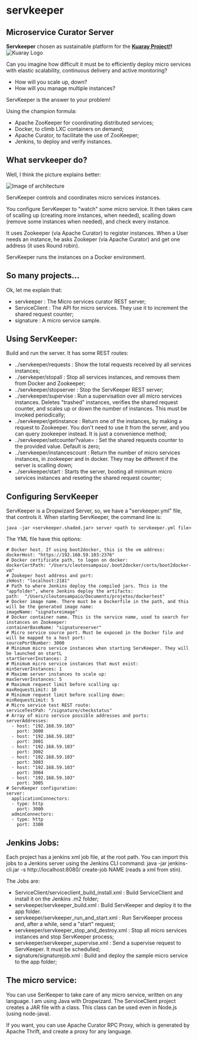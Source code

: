 # servkeeper
## Microservice Curator Server

**Servkeeper** chosen as sustainable platform for the **[Kuaray Project!](http://kuaray.org)!**
![Kuaray Logo](http://1.bp.blogspot.com/-Rf4q4crsbP4/WCZLMZTzs-I/AAAAAAAAHOc/ZYkzKI1safUfT_y0wCgBvf-jMSeyboW-wCK4B/s1600/kuaray.png)

Can you imagine how difficult it must be to efficiently deploy micro services with elastic scalability, continuous delivery and active monitoring?

* How will you scale up, down?
* How will you manage multiple instances?

ServKeeper is the answer to your problem!

Using the champion formula:
- Apache ZooKeeper for coordinating distributed services;
- Docker, to climb LXC containers on demand;
- Apache Curator, to facilitate the use of ZooKeeper;
- Jenkins, to deploy and verify instances.

## What servkeeper do?

Well, I think the picture explains better: 

![Image of architecture](https://lh3.googleusercontent.com/-a7NHCDkkrGk/VYk6V38hNqI/AAAAAAAAGLw/Z6cmKiY0Iow/s800/arquitetura.png)

ServKeeper controls and coordinates micro services instances. 

You configure ServKeeper to "watch" some micro service. It then takes care of scalling up (creating more instances, when needed), scalling down (remove some instances when needed), and check every instance.

It uses Zookeeper (via Apache Curator) to register instances. When a User needs an instance, he asks Zookeper (via Apache Curator) and get one address (it uses Round robin). 

ServKeeper runs the instances on a Docker environment. 

## So many projects... 

Ok, let me explain that: 
- servkeeper : The Micro services curator REST server;
- ServiceClient : The API for micro services. They use it to increment the shared request counter;
- signature : A micro service sample.

## Using ServKeeper:

Build and run the server. It has some REST routes: 
- ../servkeeper/requests : Show the total requests received by all services instances;
- ../servkeper/stopall : Stop all services instances, and removes them from Docker and Zookeeper;
- ../servkeeper/stopserver : Stop the ServKeeper REST server;
- ../servkeeper/supervise : Run a supervisation over all micro services instances. Deletes "trashed" instances, verifies the shared request counter, and scales up or down the number of instances. This must be invoked periodically;
- ../servkeeper/getinstance : Return one of the instances, by making a request to Zookeeper. You don't need to use it from the server, and you can query zookeeper instead. It is just a convenience method;
- ../servkeeper/setcounter?value=<value> : Set the shared requests counter to the provided value. Default is zero;
- ../servkeeper/instancescount : Return the number of micro services instances, in zookeeper and in docker. They may be different if the server is scalling down;
- ../servkeeper/start : Starts the server, booting all minimum micro services instances and reseting the shared request counter;

## Configuring ServKeeper

ServKeeper is a Dropwizard Server, so, we have a "servkeeper.yml" file, that controls it. When starting ServKeeper, the command line is: 

`java -jar <servkeeper.shaded.jar> server <path to servkeeper.yml file>`

The YML file have this options: 
```
# Docker host. If using boot2docker, this is the vm address:
dockerHost: "https://192.168.59.103:2376"
# Docker certificate path, to logon on docker:
dockerCertPath: "/Users/cleutonsampaio/.boot2docker/certs/boot2docker-vm"
# Zookeper host address and port:
zkHost: "localhost:2181"
# Path to where Jenkins deploy the compiled jars. This is the "appfolder", where Jenkins deploy the artifacts:
path:  "/Users/cleutonsampaio/Documents/projetos/dockertest"
# Docker image name. There must be a Dockerfile in the path, and this will be the generated image name:
imageName: "signatureimage"
# Docker container name. This is the service name, used to search for instances on Zookeeper:
containerBaseName: "signatureserver"
# Micro service source port. Must be exposed in the Docker file and will be mapped to a host port:
sourcePortNumber: 3000
# Minimum micro service instances when starting ServKeeper. They will be launched on startL
startServerInstances: 2
# Minimum micro service instances that must exist:
minServerInstances: 1
# Maximm server instances to scale up:
maxServerInstances: 5
# Maximum request limit before scalling up:
maxRequestLimit: 10
# Minimum request limit before scalling down:
minRequestLimit: 5
# Micro service test REST route:
serviceTestPah: "/signature/checkstatus"
# Array of micro service possible addresses and ports:
serverAddresses: 
  - host: "192.168.59.103"
    port: 3000
  - host: "192.168.59.103"
    port: 3001
  - host: "192.168.59.103"
    port: 3002
  - host: "192.168.59.103"
    port: 3003
  - host: "192.168.59.103"
    port: 3004
  - host: "192.168.59.103"
    port: 3005
# ServKeeper configuration:    
server:
  applicationConnectors:
  - type: http
    port: 3000
  adminConnectors:
  - type: http
    port: 3300
```

## Jenkins Jobs:

Each project has a jenkins xml job file, at the root path. You can import this jobs to a Jenkins server using the Jenkins CLI command: java -jar jenkins-cli.jar -s http://localhost:8080/ create-job NAME (reads a xml from stin).

The Jobs are: 
- ServiceClient/serviceclient_build_install.xml : Build ServiceClient and install it on the Jenkins .m2 folder;
- servkeeper/servkeeper_build.xml : Build ServKeeper and deploy it to the app folder.
- servkeeper/servkeeper_run_and_start.xml : Run ServKeeper process and, after a while, send a "start" request;
- servkeeper/servkeeper_stop_and_destroy.xml : Stop all micro services instances and stop ServKeeper process;
- servkeeper/servkeeper_supervise.xml : Send a supervise request to ServKeeper. It must be schedulled;
- signature/signaturejob.xml : Build and deploy the sample micro service to the app folder;

## The micro service:

You can use SerKeeper to take care of any micro service, written on any language. I am using Java with Dropwizard. The ServiceClient project creates a JAR file with a class. This class can be used even in Node.js (using node-java).

If you want, you can use Apache Curator RPC Proxy, which is generated by Apache Thrift, and create a proxy for any language. 

